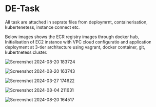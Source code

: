 # DE-Task

All task are attached in seprate files from deploymrnt, containerisation, kubertenetess, instance connect etc.

Below images shows the ECR registry images through docker hub, Initialisation of EC2 instance with VPC cloud configuratio and application deployment at 3-tier architecture using vagrant, docker container, git, kubertnetess cluster.


![Screenshot 2024-08-20 183724](https://github.com/user-attachments/assets/5bc3628f-2bb1-4455-b0ff-d12e0964b8ff)


![Screenshot 2024-08-20 163743](https://github.com/user-attachments/assets/dcf66e40-bef5-48ab-945c-62d57716b05e)


![Screenshot 2024-03-27 174622](https://github.com/user-attachments/assets/557749bb-f7f0-44e9-a0f5-c3d3c5387309)


![Screenshot 2024-08-04 211631](https://github.com/user-attachments/assets/122d41de-9d30-401b-9d43-543dc3a3d4b2)


![Screenshot 2024-08-20 164517](https://github.com/user-attachments/assets/71415e4f-3a15-4756-a675-8bd615cf4888)


